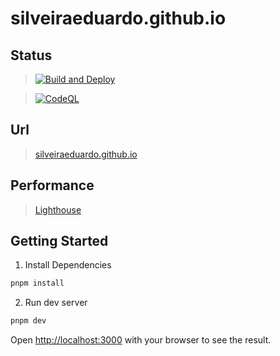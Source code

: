 # silveiraeduardo.github.io

## Status

> [![Build and Deploy](https://github.com/silveiraeduardo/silveiraeduardo.github.io/actions/workflows/github-actions.yml/badge.svg)](https://github.com/silveiraeduardo/silveiraeduardo.github.io/actions/workflows/github-actions.yml)

>[![CodeQL](https://github.com/silveiraeduardo/silveiraeduardo.github.io/actions/workflows/codeql-analysis.yml/badge.svg?branch=main)](https://github.com/silveiraeduardo/silveiraeduardo.github.io/actions/workflows/codeql-analysis.yml)

## Url

> [silveiraeduardo.github.io](https://silveiraeduardo.github.io/)

## Performance

> [Lighthouse](https://silveiraeduardo.github.io/lhci/)

## Getting Started

1. Install Dependencies
```bash
pnpm install
```

2. Run dev server
```bash
pnpm dev
```

Open [http://localhost:3000](http://localhost:3000) with your browser to see the result.
